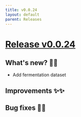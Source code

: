 ```yaml
---
title: v0.0.24
layout: default
parent: Releases
---
```


# __[Release v0.0.24](https://github.com/paucablop/chemotools/releases/tag/v0.0.24)__

## __What's new? 🎉🎉__

- Add fermentation dataset

## __Improvements ✨✨__

## __Bug fixes 🐛🐛__



